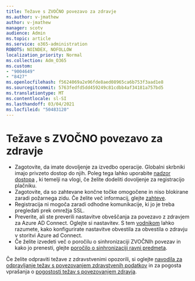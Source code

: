 ```yaml
---
title: Težave s ZVOČNO povezavo za zdravje
ms.author: v-jmathew
author: v-jmathew
manager: scotv
audience: Admin
ms.topic: article
ms.service: o365-administration
ROBOTS: NOINDEX, NOFOLLOW
localization_priority: Normal
ms.collection: Adm_O365
ms.custom:
- "9004649"
- "8427"
ms.openlocfilehash: f5624069a2e96fde8aed08965ca6b753f3aad1e8
ms.sourcegitcommit: 5763fedfd5dd459249c81cdbb4af34181a757bd5
ms.translationtype: MT
ms.contentlocale: sl-SI
ms.lasthandoff: 03/04/2021
ms.locfileid: "50483120"
---
```

# <a name="problem-with-aad-connect-health"></a>Težave s ZVOČNO povezavo za zdravje

- Zagotovite, da imate dovoljenje za izvedbo operacije. Globalni skrbniki imajo privzeto dostop do njih. Poleg tega lahko uporabite [nadzor dostopa](https://docs.microsoft.com/azure/active-directory/connect-health/active-directory-aadconnect-health-operations) , ki temelji na vlogi, če želite dodeliti dovoljenje za registracijo plačniku.
- Zagotovite, da so zahtevane končne točke omogočene in niso blokirane zaradi požarnega zidu. Če želite več informacij, glejte [zahteve](https://docs.microsoft.com/azure/active-directory/hybrid/how-to-connect-health-agent-install).
- Registracija ni mogoča zaradi odhodne komunikacije, ki jo je treba pregledati prek omrežja SSL.
- Preverite, ali ste preverili nastavitve obveščanja za povezavo z zdravjem za Azure AD Connect. Oglejte si nastavitev. S tem [vodnikom](https://docs.microsoft.com/azure/active-directory/hybrid/how-to-connect-health-operations) lahko razumete, kako konfigurirate nastavitve obvestila za obvestila o zdravju v storitvi Azure ad Connect.
- Če želite izvedeti več o poročilu o sinhronizaciji ZVOČNIh povezav in kako jo prenesti, glejte [poročilo o sinhronizaciji ravni predmeta](https://docs.microsoft.com/azure/active-directory/hybrid/how-to-connect-health-sync).

Če želite odpraviti težave z zdravstvenimi opozorili, si oglejte [navodila za odpravljanje težav s povezovanjem zdravstvenih podatkov](https://docs.microsoft.com/azure/active-directory/hybrid/how-to-connect-health-data-freshness) in za pogosta vprašanja o [pogostosti težav s povezovanjem zdravja](https://docs.microsoft.com/azure/active-directory/hybrid/reference-connect-health-faq).
